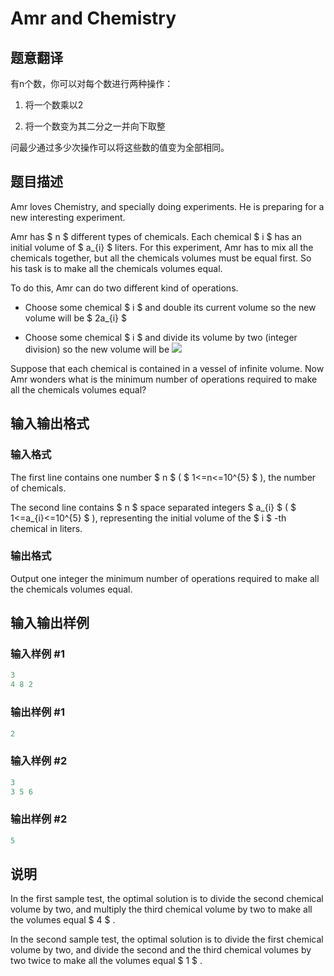 # Amr and Chemistry

## 题意翻译

有n个数，你可以对每个数进行两种操作：

1. 将一个数乘以2

2. 将一个数变为其二分之一并向下取整

问最少通过多少次操作可以将这些数的值变为全部相同。

## 题目描述

Amr loves Chemistry, and specially doing experiments. He is preparing for a new interesting experiment.

Amr has $ n $ different types of chemicals. Each chemical $ i $ has an initial volume of $ a_{i} $ liters. For this experiment, Amr has to mix all the chemicals together, but all the chemicals volumes must be equal first. So his task is to make all the chemicals volumes equal.

To do this, Amr can do two different kind of operations.

- Choose some chemical $ i $ and double its current volume so the new volume will be $ 2a_{i} $

- Choose some chemical $ i $ and divide its volume by two (integer division) so the new volume will be ![](https://cdn.luogu.com.cn/upload/vjudge_pic/CF558C/2af906789c62f9845274f856d2f941f2357aa169.png)

Suppose that each chemical is contained in a vessel of infinite volume. Now Amr wonders what is the minimum number of operations required to make all the chemicals volumes equal?

## 输入输出格式

### 输入格式

The first line contains one number $ n $ ( $ 1<=n<=10^{5} $ ), the number of chemicals.

The second line contains $ n $ space separated integers $ a_{i} $ ( $ 1<=a_{i}<=10^{5} $ ), representing the initial volume of the $ i $ -th chemical in liters.

### 输出格式

Output one integer the minimum number of operations required to make all the chemicals volumes equal.

## 输入输出样例

### 输入样例 #1

```cpp
3
4 8 2

```
### 输出样例 #1

```cpp
2
```


### 输入样例 #2

```cpp
3
3 5 6

```
### 输出样例 #2

```cpp
5
```


## 说明

In the first sample test, the optimal solution is to divide the second chemical volume by two, and multiply the third chemical volume by two to make all the volumes equal $ 4 $ .

In the second sample test, the optimal solution is to divide the first chemical volume by two, and divide the second and the third chemical volumes by two twice to make all the volumes equal $ 1 $ .

